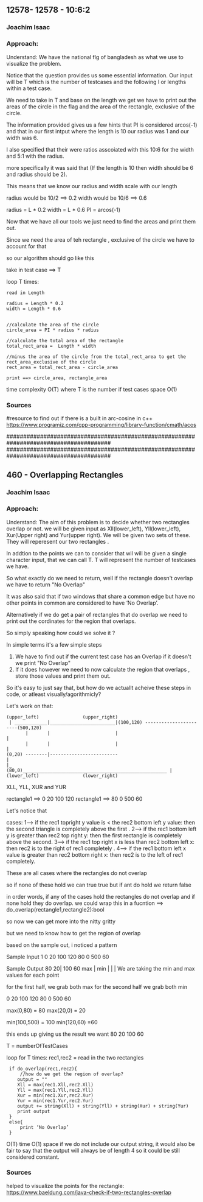 ## 12578- 12578 - 10:6:2
### Joachim Isaac  
### Approach:

Understand:
We have the national flg of bangladesh as what we use to visualize the problem.

Notice that the question provides us some essential information.
Our input will be T which is the number of testcases and the following l or lengths within a test case.

We need to take in T and base on the length we get we have to print out the areas of the circle in the flag 
and the area of the rectangle, exclusive of the circle.

The information provided gives us a few hints that PI is considered arcos(-1)
and that in our first intput where the length is 10 our radius was 1 and our width was 6.

I also specified that their were ratios asscoiated with this 10:6 for the width and 5:1 with the radius.

more specifically it was said that (If the length is 10 then width should be 6 and radius should be 2). 


This means that we know our radius and width scale with our length 

radius would be 10/2 ==> 0.2
width would be 10/6 ==> 0.6



radius = L * 0.2 
width = L * 0.6
PI = arcos(-1)


Now that we have all our tools we just need to find the areas and print them out.

Since we need the area of teh rectangle , exclusive of the circle we have to account for that 

so our algorithm should go like this 

take in test case ==> T

loop T times:
    
    read in Length

    radius = Length * 0.2
    width = Length * 0.6


    //calculate the area of the circle 
    circle_area = PI * radius * radius 

    //calculate the total area of the rectangle
    total_rect_area =  Length * width 

    //minus the area of the circle from the total_rect_area to get the rect_area_exclusive of the circle 
    rect_area = total_rect_area - circle_area

    print ==> circle_area, rectangle_area



time complexity O(T) where T is the number if test cases 
space O(1)





### Sources

#resource to find out if there is a built in arc-cosine in c++ 
https://www.programiz.com/cpp-programming/library-function/cmath/acos



#######################################################################################
#######################################################################################

## 460 - Overlapping Rectangles
### Joachim Isaac  

### Approach:

Understand:
The aim of this problem is to decide whether two rectangles overlap or not.
we will be given input as Xll(lower_left), Yll(lower_left), Xur(Upper right) and Yur(upper right).
We will be given two sets of these. They will reperesent our two rectangles .

In addtion to the points we can to consider that wil will be given a single character input, that we can call T.
T will represent the number of testcases we have.

So what exactly do we need to return, well if the rectangle doesn't overlap we have to return "No Overlap"

It was also said that if two windows that share a common edge but have no other points in common are considered
to have ‘No Overlap’.

Alternatively if we do get a pair of rectangles that do overlap we need to print out the cordinates for the 
region that overlaps.

So simply speaking how could we solve it ?

In simple terms it's a few simple steps 

1. We have to find out if the current test case has an Overlap if it doesn't we print "No Overlap"
2. If it does however we need to now calculate the region that overlaps , store those values and print them out.

So it's easy to just say that, but how do we actuallt acheive these steps in code, or atleast visually/agorithmicly?


Let's work on that:
                                        
```
(upper_left)                (upper_right)
 | ____________|________________________|(100,120) -----------------------(500,120)
       |       |                        |                                 |  
       |       |                        |                                 |
(0,20) --------|-------------------------                                 |
|_            (80,0)_____________________________________________________ |
(lower_left)                (lower_right)
```


XLL, YLL, XUR and YUR 

rectangle1 ==> 0 20 100 120
rectangle1 ==> 80 0 500 60


Let's notice that 

cases:
1--> if the rec1 topright y value is <  the rec2 bottom left y value: then the second triangle is completely above the first .
2--> if the rec1 bottom left y is greater than rec2 top right y: then the first rectangle is completely above the second.
3--> if the rec1 top right x is less than rec2 bottom left x: then rec2 is to the right of rec1 completely .
4--> if the rec1 bottom left x value is greater than rec2 bottom right x: then rec2 is to the left of rec1 completely.

These are all cases where the rectangles do not overlap 

so if none of these hold we can true true 
but if ant do hold we return false 

in order words, if any of the cases hold the rectangles do not overlap and if none hold they do overlap.
we could wrap this in a fucntion ==> do_overlap(rectangle1,rectangle2):bool

so now we can get more into the nitty gritty 

but we need to know how to get the region of overlap 


based on the sample out, i noticed a pattern 



Sample Input
1
0 20 100 120
80 0 500 60

Sample Output
80 20| 100 60
max  | min
     |
     |
     |
We are taking the min and max values for each point

for the first half, we grab both max
for the second half we grab both min 

0 20 100 120
80 0 500 60

max(0,80) = 80
max(20,0) = 20

min(100,500) = 100
min(120,60) =60

this ends up giving us the result we want 
80 20  100 60

T = numberOfTestCases

loop for T times:
     rec1,rec2 = read in the two rectangles 

     if do_overlap(rec1,rec2){
         //how do we get the region of overlap?
        output = ""
        Xll = max(rec1.Xll,rec2.Xll)
        Yll = max(rec1.Yll,rec2.Yll)
        Xur = min(rec1.Xur,rec2.Xur)
        Yur = min(rec1.Yur,rec2.Yur)
        output += string(Xll) + string(Yll) + string(Xur) + string(Yur)
        print output 
     }
     else{
         print ‘No Overlap’
     }

O(T) time 
O(1) space if we do not include our output string, it would also be fair to say that 
the output will always be of length 4 so it could be still considered constant.



### Sources
helped to visualize the points for the rectangle:
https://www.baeldung.com/java-check-if-two-rectangles-overlap